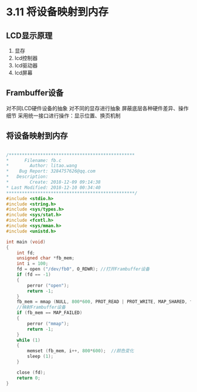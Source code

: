 # 3.11 将设备映射到内存
## LCD显示原理
1. 显存
2. lcd控制器
3. lcd驱动器
4. lcd屏幕
## Frambuffer设备
 对不同LCD硬件设备的抽象
对不同的显存进行抽象
屏蔽底层各种硬件差异、操作细节
采用统一接口进行操作：显示位置、换页机制
## 将设备映射到内存

```c

/************************************************
*      Filename: fb.c
*        Author: litao.wang
*    Bug Report: 3284757626@qq.com
*   Description: 
*        Create: 2018-12-09 09:14:38
* Last Modified: 2018-12-10 00:34:40
*************************************************/
#include <stdio.h>
#include <string.h>
#include <sys/types.h>
#include <sys/stat.h>
#include <fcntl.h>
#include <sys/mman.h>
#include <unistd.h>

int main (void)
{
	int fd;
	unsigned char *fb_mem;
	int i = 100;
	fd = open ("/dev/fb0", O_RDWR);	//打开Frambuffer设备
	if (fd == -1)
	{
		perror ("open");
		return -1;
	}
	fb_mem = mmap (NULL, 800*600, PROT_READ | PROT_WRITE, MAP_SHARED, fd, 0);
	//映射Frambuffer设备
	if (fb_mem == MAP_FAILED)
	{
		perror ("mmap");
		return -1;
	}
	while (1)
	{
		memset (fb_mem, i++, 800*600);	//颜色变化
		sleep (1);
	}

	close (fd);
	return 0;
}

```
